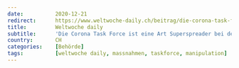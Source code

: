 ```yaml
---
date:          2020-12-21
redirect:      https://www.weltwoche-daily.ch/beitrag/die-corona-task-force-ist-eine-art-superspreader-bei-der-verbreitung-von-halbwahrheiten-und-vermutungen/
title:         Weltwoche daily
subtitle:      'Die Corona Task Force ist eine Art Superspreader bei der Verbreitung von Halbwahrheiten und Vermutungen'
country:       CH
categories:    [Behörde]
tags:          [weltwoche daily, massnahmen, taskforce, manipulation]
---
```

